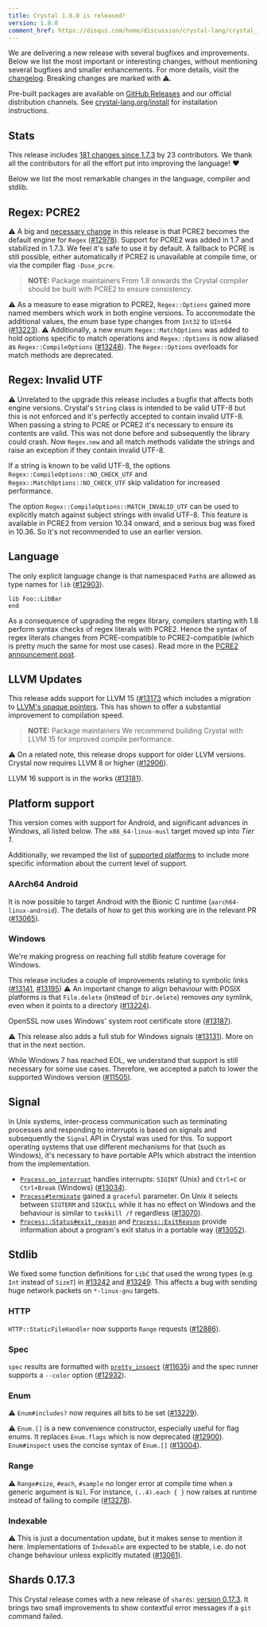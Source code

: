 ```yaml
---
title: Crystal 1.8.0 is released!
version: 1.8.0
comment_href: https://disqus.com/home/discussion/crystal-lang/crystal_180_is_released_85/
---
```


We are delivering a new release with several bugfixes and improvements. Below we list the most important or interesting changes, without mentioning several bugfixes and smaller enhancements. For more details, visit the [changelog](https://github.com/crystal-lang/crystal/releases/tag/1.8.0). Breaking changes are marked with ⚠️.

Pre-built packages are available on [GitHub Releases](https://github.com/crystal-lang/crystal/releases/tag/1.8.0) and our official distribution channels.
See [crystal-lang.org/install](https://crystal-lang.org/install/) for installation instructions.

## Stats

This release includes [181 changes since 1.7.3](https://github.com/crystal-lang/crystal/pulls?q=is%3Apr+milestone%3A1.8.0) by 23 contributors. We thank all the contributors for all the effort put into improving the language! ❤️

Below we list the most remarkable changes in the language, compiler and stdlib.

## Regex: PCRE2

⚠️ A big and [necessary change](/2023/03/02/crystal-is-upgrading-its-regex-engine) in this release is that PCRE2 becomes the default engine for `Regex` ([#12978](https://github.com/crystal-lang/crystal/pull/12978)).
Support for PCRE2 was added in 1.7 and stabilized in 1.7.3. We feel it's safe to use it by default.
A fallback to PCRE is still possible, either automatically if PCRE2 is unavailable at compile time, or via the compiler flag `-Duse_pcre`.

> **NOTE:** Package maintainers
> From 1.8 onwards the Crystal compiler should be built with PCRE2 to ensure consistency.

⚠️ As a measure to ease migration to PCRE2, `Regex::Options` gained more named members which work in both engine versions. To accommodate the additional values, the enum base type changes from `Int32` to `UInt64` ([#13223](https://github.com/crystal-lang/crystal/pull/13223)).
⚠️ Additionally, a new enum `Regex::MatchOptions` was added to hold options specific to match operations and `Regex::Options` is now aliased as `Regex::CompileOptions` ([#13248](https://github.com/crystal-lang/crystal/pull/13248)). The `Regex::Options` overloads for match methods are deprecated.

## Regex: Invalid UTF

⚠️ Unrelated to the upgrade this release includes a bugfix that affects both engine versions.
Crystal's `String` class is intended to be valid UTF-8 but this is not enforced and it's perfectly accepted to contain invalid UTF-8.
When passing a string to PCRE or PCRE2 it's necessary to ensure its contents are valid.
This was not done before and subsequently the library could crash.
Now `Regex.new` and all match methods validate the strings and raise an exception if they contain invalid UTF-8.

If a string is known to be valid UTF-8, the options `Regex::CompileOptions::NO_CHECK_UTF`
and `Regex::MatchOptions::NO_CHECK_UTF` skip validation for increased performance.

The option `Regex::CompileOptions::MATCH_INVALID_UTF` can be used to explicitly match against subject strings with invalid UTF-8.
This feature is available in PCRE2 from version 10.34 onward, and a serious bug was fixed in 10.36. So it's not recommended to use an earlier version.

## Language

The only explicit language change is that namespaced `Path`s are allowed as type names for `lib` ([#12903](https://github.com/crystal-lang/crystal/pull/12903)).

```crystal
lib Foo::LibBar
end
```

As a consequence of upgrading the regex library, compilers starting with 1.8
perform syntax checks of regex literals with PCRE2. Hence the syntax of regex literals
changes from PCRE-compatible to PCRE2-compatible (which is pretty much the same for most use cases).
Read more in the [PCRE2 announcement post](/2023/03/02/crystal-is-upgrading-its-regex-engine/#validation-of-regex-literals).

## LLVM Updates

This release adds support for LLVM 15 ([#13173](https://github.com/crystal-lang/crystal/pull/13173) which includes
a migration to [LLVM's opaque pointers](https://crystal-lang.org/2023/03/23/llvm-opaque-pointers/). This has shown to offer a substantial improvement to compilation speed.

> **NOTE:** Package maintainers
> We recommend building Crystal with LLVM 15 for improved compile performance.

⚠️ On a related note, this release drops support for older LLVM versions. Crystal now requires LLVM 8 or higher ([#12906](https://github.com/crystal-lang/crystal/pull/12906)).

LLVM 16 support is in the works ([#13181](https://github.com/crystal-lang/crystal/pull/13181)).

## Platform support

This version comes with support for Android, and significant advances in Windows, all listed below.
The `x86_64-linux-musl` target moved up into _Tier 1_.

Additionally, we revamped the list of [supported platforms](https://crystal-lang.org/reference/1.8/syntax_and_semantics/platform_support.html)
to include more specific information about the current level of support.

### AArch64 Android

It is now possible to target Android with the Bionic C runtime (`aarch64-linux-android`). The details of how to get this working are in the relevant PR ([#13065](https://github.com/crystal-lang/crystal/pull/13065)).

### Windows

We're making progress on reaching full stdlib feature coverage for Windows.

This release includes a couple of improvements relating to symbolic links ([#13141](https://github.com/crystal-lang/crystal/pull/13141), [#13195](https://github.com/crystal-lang/crystal/pull/13195))
⚠️ An important change to align behaviour with POSIX platforms is that `File.delete` (instead of `Dir.delete`) removes _any_ symlink, even when it points to a directory ([#13224](https://github.com/crystal-lang/crystal/pull/13224)).

OpenSSL now uses Windows' system root certificate store ([#13187](https://github.com/crystal-lang/crystal/pull/13187)).

⚠️ This release also adds a full stub for Windows signals ([#13131](https://github.com/crystal-lang/crystal/pull/13131)). More on that in the next section.

While Windows 7 has reached EOL, we understand that support is still necessary for some use cases. Therefore, we accepted a patch to lower the supported Windows version ([#11505](https://github.com/crystal-lang/crystal/pull/11505)).

## Signal

In Unix systems, inter-process communication such as terminating processes and responding to interrupts is based on signals and subsequently the `Signal` API in Crystal was used for this.
To support operating systems that use different mechanisms for that (such as Windows), it's necessary to have portable APIs which abstract the intention from the implementation.

- [`Process.on_interrupt`](https://crystal-lang.org/api/1.8/Process.html#on_interrupt%28%26handler%3A-%3E%29%3ANil-class-method) handles interrupts: `SIGINT` (Unix) and `Ctrl+C` or `Ctrl+Break` (Windows) ([#13034](https://github.com/crystal-lang/crystal/pull/13034)).
- [`Process#terminate`](https://crystal-lang.org/api/1.8/Process.html#terminate%28%2A%2Cgraceful%3ABool%3Dtrue%29%3ANil-instance-method) gained a `graceful` parameter. On Unix it selects between `SIGTERM` and `SIGKILL` while it has no effect on Windows and the behaviour is similar to `taskkill /f` regardless ([#13070](https://github.com/crystal-lang/crystal/pull/13070)).
- [`Process::Status#exit_reason`](https://crystal-lang.org/api/1.8/Process/Status.html#exit_reason%3AExitReason-instance-method) and [`Process::ExitReason`](https://crystal-lang.org/api/1.8/Process/ExitReason.html) provide information about a program's exit status in a portable way ([#13052](https://github.com/crystal-lang/crystal/pull/13052)).

## Stdlib

We fixed some function definitions for `LibC` that used the wrong types (e.g. `Int` instead of `SizeT`) in [#13242](https://github.com/crystal-lang/crystal/pull/13242) and [#13249](https://github.com/crystal-lang/crystal/pull/13249). This affects a bug with sending huge network packets on `*-linux-gnu` targets.

### HTTP

`HTTP::StaticFileHandler` now supports `Range` requests ([#12886](https://github.com/crystal-lang/crystal/pull/12886)).

### Spec

`spec` results are formatted with [`pretty_inspect`](https://crystal-lang.org/api/1.8.0/PrettyPrint.html) ([#11635](https://github.com/crystal-lang/crystal/pull/11635))
and the spec runner supports a `--color` option ([#12932](https://github.com/crystal-lang/crystal/pull/12932)).

### Enum

⚠️ `Enum#includes?` now requires all bits to be set ([#13229](https://github.com/crystal-lang/crystal/pull/13229)).

⚠️ `Enum.[]` is a new convenience constructor, especially useful for flag enums. It replaces `Enum.flags` which is now deprecated ([#12900](https://github.com/crystal-lang/crystal/pull/12900)).
`Enum#inspect` uses the concise syntax of `Enum.[]` ([#13004](https://github.com/crystal-lang/crystal/pull/13004)).

### Range

⚠️ `Range#size`, `#each`, `#sample` no longer error at compile time when a generic argument is `Nil`. For instance, `(..4).each { }` now raises at runtime instead of failing to compile ([#13278](https://github.com/crystal-lang/crystal/pull/13278)).

### Indexable

⚠️ This is just a documentation update, but it makes sense to mention it here. Implementations of `Indexable` are expected to be stable, i.e. do not change behaviour unless explicitly mutated ([#13061](https://github.com/crystal-lang/crystal/pull/13061)).

## Shards 0.17.3

This Crystal release comes with a new release of `shards`: [version 0.17.3](https://github.com/crystal-lang/shards/releases/tag/v0.17.3).
It brings two small improvements to show contextful error messages if a `git` command failed.
